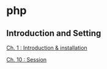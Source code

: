 # php

## Introduction and Setting 

[Ch. 1 : Introduction & installation](./PHP%20Introduction%20&%20Installation.htm)

[Ch. 10 : Session](./PHP%20Session.htm)

